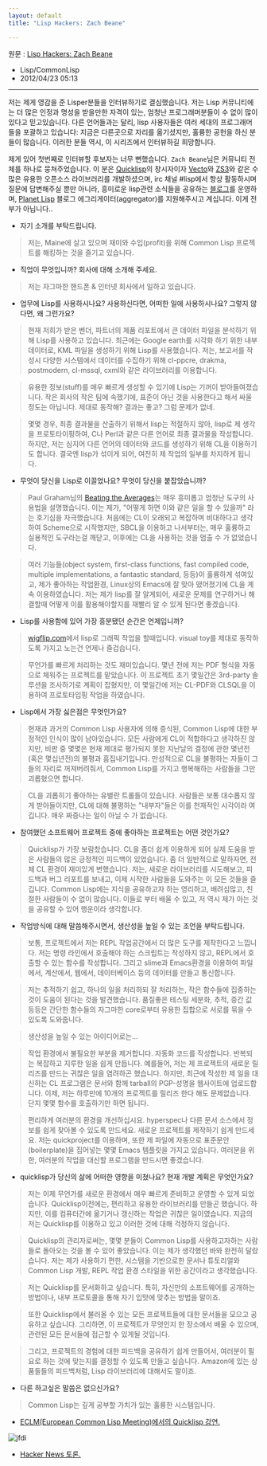 ```yaml
---
layout: default
title: "Lisp Hackers: Zach Beane"

---
```


원문 : [Lisp Hackers: Zach Beane][원문]
 - Lisp/CommonLisp
 - 2012/04/23 05:13

--------------------------------------------------------------------------------


 저는 제게 영감을 준 Lisper분들을 인터뷰하기로 결심했습니다. 저는 Lisp 커뮤니티에는 더 많은 인정과 명성을 받을만한 자격이 있는, 엄청난 프로그래머분들이 수 없이 많이 있다고 믿고있습니다. 다른 언어들과는 달리, lisp 사용자들은 여러 세대의 프로그래머들을 포괄하고 있습니다: 지금은 다른곳으로 자리를 옮기셨지만, 훌륭한 공헌을 하신 분들이 많습니다. 이러한 분들 역시, 이 시리즈에서 인터뷰하길 희망합니다.

제게 있어 첫번째로 인터뷰할 후보자는 너무 뻔했습니다. `Zach Beane`님은 커뮤니티 전체를 하나로 뭉쳐주었습니다. 이 분은 [Quicklisp]의 창시자이자 [Vecto]와 [ZS3]와 같은 수많은 유용한 오픈소스 라이브러리를 개발하셨으며, irc 채널 #lisp에서 항상 활동하시며 질문에 답변해주실 뿐만 아니라, 흥미로운 lisp관련 소식들을 공유하는 [블로그][Zach Beane's Blog]를 운영하며, [Planet Lisp] 블로그 에그리게이터(aggregator)를 지원해주시고 계십니다. 이게 전부가 아닙니다..

* 자기 소개를 부탁드립니다.
 
> 저는, Maine에 살고 있으며 재미와 수입(profit)을 위해 Common Lisp 프로젝트를 해킹하는 것을 즐기고 있습니다.

* 직업이 무엇입니까? 회사에 대해 소개해 주세요.
 
> 저는 자그마한 핸드폰 & 인터넷 회사에서 일하고 있습니다.
    
* 업무에 Lisp를 사용하시나요? 사용하신다면, 어떠한 일에 사용하시나요? 그렇지 않다면, 왜 그런가요?

> 현재 저희가 받은 벤더, 파트너의 제품 리포트에서 큰 데이터 파일을 분석하기 위해 Lisp를 사용하고 있습니다. 최근에는 Google earth를 시각화 하기 위한 내부 데이터로, KML 파일을 생성하기 위해 Lisp를 사용했습니다. 저는, 보고서를 작성시 다양한 시스템에서 데이터를 수집하기 위해 cl-ppcre, drakma, postmodern, cl-mssql, cxml와 같은 라이브러리를 이용합니다.

> 유용한 정보(stuff)를 매우 빠르게 생성할 수 있기에 Lisp는 기꺼이 받아들여졌습니다. 작은 회사의 작은 팀에 속했기에, 표준이 아닌 것을 사용한다고 해서 싸울 정도는 아닙니다. 제대로 동작해? 결과는 좋고? 그럼 문제가 없네.

> 몇몇 경우, 최종 결과물을 산출하기 위해서 lisp는 적절하지 않아, lisp로 제 생각을 프로토타이핑하여, C나 Perl과 같은 다른 언어로 최종 결과물을 작성합니다. 하지만, 저는 심지어 다른 언어의 데이터와 코드를 생성하기 위해 CL을 이용하기도 합니다. 결국엔 lisp가 섞이게 되어, 여전히 제 작업의 일부를 차지하게 됩니다.

* 무엇이 당신을 Lisp로 이끌었나요? 무엇이 당신을 붙잡았습니까?
 
> Paul Graham님의 [Beating the Averages][paulgraham's avg]는 매우 흥미롭고 엄청난 도구의 사용법을 설명했습니다. 이는 제가, "어떻게 하면 이와 같은 일을 할 수 있을까" 라는 호기심을 자극했습니다. 처음에는 CL이 오래되고 복잡하며 비대하다고 생각하여 Scheme으로 시작했지만, SBCL을 이용하고 나서부터는, 매우 훌륭하고 실용적인 도구라는걸 깨닫고, 이후에는 CL을 사용하는 것을 멈출 수 가 없었습니다.

> 여러 기능들(object system, first-class functions, fast compiled code, multiple implementations, a fantastic standard, 등등)이 훌륭하게 섞여있고, 제가 좋아하는 작업환경, Linux상의 Emacs에 잘 맞아 떴어졌기에 CL을 계속 이용하였습니다. 저는 제가 lisp를 잘 알게되어, 새로운 문제를 연구하거나 해결할때 어떻게 이를 활용해야할지를 재빨리 알 수 있게 된다면 좋겠습니다.

* Lisp를 사용함에 있어 가장 흥분됐던 순간은 언제입니까?

> [wigflip.com](http://wigflip.com/)에서 lisp로 그래픽 작업을 할때입니다. visual toy를 제대로 동작하도록 가지고 노는건 언제나 즐겁습니다.


> 무언가를 빠르게 처리하는 것도 재미있습니다. 몇년 전에 저는 PDF 형식을 자동으로 체워주는 프로젝트를 맡았습니다. 이 프로젝트 초기 몇일간은 3rd-party 솔루션을 조사하기로 계획이 잡혔지만, 이 몇일간에 저는 CL-PDF와 CLSQL을 이용하여 프로토타입핑 작업을 하였습니다.

* Lisp에서 가장 싫은점은 무엇인가요?

> 현재과 과거의 Common Lisp 사용자에 의해 증식된, Common Lisp에 대한 부정적인 인식이 많이 남아있습니다. 모든 사람에게 CL이 적합하다고 생각하진 않지만, 비판 중 몇몇은 현재 제대로 평가되지 못한 지난날의 결정에 관한 몇년전(혹은 몇십년전)의 불평과 흠집내기입니다. 만성적으로 CL을 불평하는 자들이 그들의 자리로 꺼져버려줘서, Common Lisp를 가지고 행복해하는 사람들을 그만 괴롭혔으면 합니다.

> CL을 괴롭히기 좋아하는 유별란 트롤들이 있습니다. 사람들은 보통 대수롭지 않게 받아들이지만, CL에 대해 불평하는 "내부자"들은 이를 천재적인 시각이라 여깁니다. 매우 짜증나는 일이 아닐 수 가 없습니다.

* 참여했던 소프트웨어 프로젝트 중에 좋아하는 프로젝트는 어떤 것인가요?
 
> Quicklisp가 가장 보람찼습니다. CL을 좀더 쉽게 이용하게 되어 실제 도움을 받은 사람들의 많은 긍정적인 피드백이 있었습니다. 좀 더 일반적으로 말하자면, 전체 CL 환경이 재미있게 변했습니다. 저는, 새로운 라이브러리를 시도해보고, 피드백과 버그 리포트를 보내고, 이제 시작한 사람들을 도와주는 이 모든 것들을 즐깁니다. Common Lisp에는 지식을 공유하고자 하는 영리하고, 배려심많고, 친절한 사람들이 수 없이 많습니다. 이들로 부터 배울 수 있고, 저 역시 제가 아는 것을 공유할 수 있어 행운이라 생각합니다.

* 작업방식에 대해 말씀해주시면서, 생산성을 높일 수 있는 조언을 부탁드립니다.

> 보통, 프로젝트에서 저는 REPL 작업공간에서 더 많은 도구를 제작한다고 느낍니다. 저는 명령 라인에서 호출해야 하는 스크립트는 작성하지 않고, REPL에서 호출할 수 있는 함수를 작성합니다. 그리고 slime과 Emacs환경을 이용하여 파일에서, 계산에서, 웹에서, 데이터베이스 등의 데이터를 만들고 통신합니다.

> 저는 추적하기 쉽고, 하나의 일을 처리하되 잘 처리하는, 작은 함수들에 집중하는 것이 도움이 된다는 것을 발견했습니다. 품질좋은 테스팅 세분화, 추적, 중간 값 등등은 간단한 함수들의 자그마한 core로부터 유용한 집합으로 서로를 묶을 수 있도록 도와줍니다.

> 생산성을 높일 수 있는 아이디어로는...

> 작업 환경에서 불필요한 부분을 제거합니다. 자동화 코드를 작성합니다. 반복되는 복잡하고 지루한 일을 쉽게 만듭니다. 예를들어, 저는 제 프로젝트의 새로운 릴리즈를 만드는 귀찮은 일을 염려하곤 했습니다. 하지만, 최근에 작성한 제 일을 대신하는 CL 프로그램은 문서와 함께 tarball의 PGP-성명을 웹사이트에 업로드합니다. 이제, 저는 하루만에 10개의 프로젝트를 릴리즈 한다 해도 문제없습니다. 단지 몇몇 함수를 호출하기만 하면 됩니다.

> 편리하게 여러분의 환경을 개선하십시요. hyperspec나 다른 문서 소스에서 정보를 쉽게 찾아볼 수 있도록 만드세요. 새로운 프로젝트를 제작하기 쉽게 만드세요. 저는 quickproject를 이용하며, 또한 제 파일에 자동으로 표준문안(boilerplate)을 집어넣는 몇몇 Emacs 템플릿을 가지고 있습니다. 여러분을 위한, 여러분의 작업을 대신할 프로그램을 만드시면 좋겠습니다.

* quicklisp가 당신의 삶에 어떠한 영향을 미쳤나요? 현재 개발 계획은 무엇인가요?

> 저는 이제 무언가를 새로운 환경에서 매우 빠르게 준비하고 운영할 수 있게 되었습니다. Quicklisp이전에는, 편리하고 유용한 라이브러리를 만들곤 했습니다. 하지만, 이를 컴퓨터간에 옮기거나 갱신하는 작업은 귀찮은 일이였습니다. 지금의 저는 Quicklisp를 이용하고 있고 이러한 것에 대해 걱정하지 않습니다.

> Quicklisp의 관리자로써는, 몇몇 분들이 Common Lisp를 사용하고자하는 사람들로 돌아오는 것을 볼 수 있어 좋았습니다. 이는 제가 생각했던 바와 완전히 달랐습니다. 저는 제가 사용하기 편한, 시스템을 기반으로한 문서나 튜토리얼와 Common Lisp 개발, REPL 작업 환경 스타일을 위한 공간이라고 생각했습니다.

> 저는 Quicklisp를 문서화하고 싶습니다. 특히, 자신만의 소프트웨어를 공개하는 방법이나, 내부 프로토콜을 통해 자기 입맛에 맞추는 방법을 말이죠.

> 또한 Quicklisp에서 불러올 수 있는 모든 프로젝트들에 대한 문서들을 모으고 공유하고 싶습니다. 그리하면, 이 프로젝트가 무엇인지 한 장소에서 배울 수 있으며, 관련된 모든 문서들에 접근할 수 있게될 것입니다.

> 그리고, 프로젝트의 경험에 대한 피드백을 공유하기 쉽게 만들어서, 여러분이 필요로 하는 것에 맞는지를 결정할 수 있도록 만들고 싶습니다. Amazon에 있는 상품들들의 피드백처럼, Lisp 라이브러리에 대해서도 말이죠.

* 다른 하고싶은 말씀은 없으신가요?

> Common Lisp는 깊게 공부할 가치가 있는 훌륭한 시스템입니다.

- [ECLM(European Common Lisp Meeting)에서의 Quicklisp 강연.](http://blip.tv/eclm/eclm-2011-zach-beane-quicklisp-technically-and-socially-5771446)

 ![jfdi](http://img.photobucket.com/albums/v473/pufpuf/jfdi.jpg)

- [Hacker News 토론.](http://news.ycombinator.com/item?id=3687827)


 [원문]: http://lisp-univ-etc.blogspot.com/2012/03/lisp-hackers-zach-beane.html
 [QuickLisp]: http://quicklisp.org/
 [Vecto]: http://www.xach.com/lisp/vecto/
 [ZS3]: http://www.xach.com/lisp/zs3/
 [Zach Beane's Blog]: http://xach.livejournal.com/
 [Planet Lisp]: http://planet.lisp.org/
 [paulgraham's avg]: http://paulgraham.com/avg.html